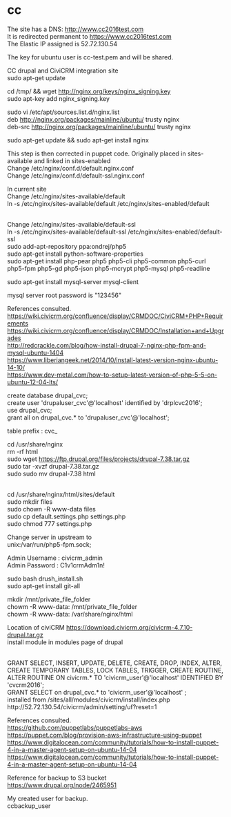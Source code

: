 # cc

The site has a DNS: http://www.cc2016test.com
<br>
It is redirected permanent to https://www.cc2016test.com
<br>
The Elastic IP assigned is 52.72.130.54
<br>

The key for ubuntu user is cc-test.pem and will be shared.
<br>

CC drupal and CiviCRM integration site
<br>
sudo apt-get update
<br>

cd /tmp/ && wget http://nginx.org/keys/nginx_signing.key
<br>
sudo apt-key add nginx_signing.key
<br>

sudo vi /etc/apt/sources.list.d/nginx.list
<br>
deb http://nginx.org/packages/mainline/ubuntu/ trusty nginx
<br>
deb-src http://nginx.org/packages/mainline/ubuntu/ trusty nginx
<br>

sudo apt-get update && sudo apt-get install nginx
<br>


This step is then corrected in puppet code. Originally placed in sites-available and linked in sites-enabled
<br>
Change /etc/nginx/conf.d/default.nginx.conf
<br>
Change /etc/nginx/conf.d/default-ssl.nginx.conf
<br>

In current site 
<br>
Change /etc/nginx/sites-available/default
<br>
ln -s /etc/nginx/sites-available/default /etc/nginx/sites-enabled/default
<br>

<br>
Change /etc/nginx/sites-available/default-ssl
<br>
ln -s /etc/nginx/sites-available/default-ssl /etc/nginx/sites-enabled/default-ssl

<br>
sudo add-apt-repository ppa:ondrej/php5
<br>
sudo apt-get install python-software-properties
<br>
sudo apt-get install php-pear php5 php5-cli php5-common php5-curl php5-fpm php5-gd php5-json php5-mcrypt php5-mysql php5-readline
<br>

sudo apt-get install mysql-server mysql-client
<br>

mysql server root password is "123456"
<br>

References consulted.
<br>
https://wiki.civicrm.org/confluence/display/CRMDOC/CiviCRM+PHP+Requirements
<br>
https://wiki.civicrm.org/confluence/display/CRMDOC/Installation+and+Upgrades
<br>
http://redcrackle.com/blog/how-install-drupal-7-nginx-php-fpm-and-mysql-ubuntu-1404
<br>
https://www.liberiangeek.net/2014/10/install-latest-version-nginx-ubuntu-14-10/
<br>
https://www.dev-metal.com/how-to-setup-latest-version-of-php-5-5-on-ubuntu-12-04-lts/
<br>


create database drupal_cvc;
<br>
create user 'drupaluser_cvc'@'localhost' identified by 'drplcvc2016';
<br>
use drupal_cvc;
<br>
grant all on drupal_cvc.* to 'drupaluser_cvc'@'localhost';
<br>

table prefix : cvc_
<br>

cd /usr/share/nginx
<br>
rm -rf html
<br>
sudo wget https://ftp.drupal.org/files/projects/drupal-7.38.tar.gz
<br>
sudo tar -xvzf drupal-7.38.tar.gz
<br>
sudo sudo mv drupal-7.38 html
<br>
<br>

cd /usr/share/nginx/html/sites/default
<br>
sudo mkdir files
<br>
sudo chown -R www-data files
<br>
sudo cp default.settings.php settings.php
<br>
sudo chmod 777 settings.php
<br>

Change server in upstream to 
<br>
unix:/var/run/php5-fpm.sock;
<br>

Admin Username : civicrm_admin
<br>
Admin Password : C1v1crmAdm1n!
<br>

sudo bash drush_install.sh
<br>
sudo apt-get install git-all
<br>

mkdir /mnt/private_file_folder
<br>
chowm -R www-data: /mnt/private_file_folder
<br>
chowm -R www-data: /var/share/nginx/html
<br>


Location of civiCRM https://download.civicrm.org/civicrm-4.7.10-drupal.tar.gz
<br>
install module in modules page of drupal

<br>
GRANT SELECT, INSERT, UPDATE, DELETE, CREATE, DROP, INDEX, ALTER, CREATE TEMPORARY TABLES, LOCK TABLES, TRIGGER, CREATE ROUTINE, ALTER ROUTINE ON civicrm.* TO 'civicrm_user'@'localhost' IDENTIFIED BY 'cvcrm2016';

<br>
GRANT SELECT on drupal_cvc.* to 'civicrm_user'@'localhost' ;

<br>
installed from /sites/all/modules/civicrm/install/index.php


<br>
http://52.72.130.54/civicrm/admin/setting/uf?reset=1

References consulted.
<br>
https://github.com/puppetlabs/puppetlabs-aws
<br>
https://puppet.com/blog/provision-aws-infrastructure-using-puppet
<br>
https://www.digitalocean.com/community/tutorials/how-to-install-puppet-4-in-a-master-agent-setup-on-ubuntu-14-04
<br>
https://www.digitalocean.com/community/tutorials/how-to-install-puppet-4-in-a-master-agent-setup-on-ubuntu-14-04
<br>


Reference for backup to S3 bucket
<br>
https://www.drupal.org/node/2465951
<br>

My created user for backup. 
<br>
ccbackup_user

<br>


